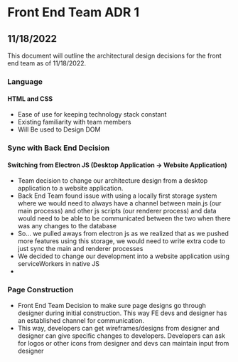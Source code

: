 # Front End Team ADR 1 
## 11/18/2022

This document will outline the architectural design decisions for the front end team as of 11/18/2022.

### **Language**
#### HTML and CSS
- Ease of use for keeping technology stack constant
- Existing familiarity with team members
- Will Be used to Design DOM 


### Sync with Back End Decision
#### Switching from Electron JS  (Desktop Application -> Website Application)
- Team decision to change our architecture design from a desktop application to a website application. 
- Back End Team found issue with using a locally first storage system where we would need to always have a channel between main.js (our main processs) and other js scripts (our renderer process) and data would need to be able to be communicated between the two when there was any changes to the database
- So... we pulled aways from electron js as we realized that as we pushed more features using this storage, we would need to write extra code to just sync the main and renderer processes 
- We decided to change our development into a website application using serviceWorkers in native JS
- 
### Page Construction
- Front End Team Decision to make sure page designs go through designer during initial construction. This way FE devs and designer has an established channel for communication.
- This way, developers can get wireframes/designs from designer and designer can give specific changes to developers. Developers can ask for logos or other icons from designer and devs can maintain input from designer

